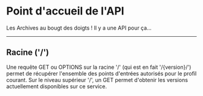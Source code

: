 Point d'accueil de l'API
==========

Les Archives au bougt des doigts ! Il y a une API pour ça...


-------------
**Racine** ('**/**')
-------------

Une requête GET ou OPTIONS sur la racine '/' (qui est en fait '/{version}/') permet de récupérer l'ensemble des points d'entrées autorisés pour le profil courant.
Sur le niveau supérieur '/', un GET permet d'obtenir les versions actuellement disponibles sur ce service.

